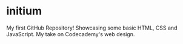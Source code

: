 # initium
My first GitHub Repository!
Showcasing some basic HTML, CSS and JavaScript.
My take on Codecademy's web design.
